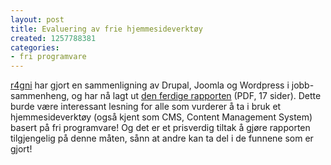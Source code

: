 ```yaml
---
layout: post
title: Evaluering av frie hjemmesideverktøy
created: 1257788381
categories:
- fri programvare
---
```

<p><a href="http://www.typotendency.net/">r4gni</a> har gjort en sammenligning av Drupal, Joomla og Wordpress i jobb-sammenheng, og har nå lagt ut <a href="http://www.typotendency.net/2009/10/evaluering-av-ulike-cms-for-bibliotek/">den ferdige rapporten</a> (PDF, 17 sider). Dette burde være interessant lesning for alle som vurderer å ta i bruk et hjemmesideverktøy (også kjent som CMS, Content Management System) basert på fri programvare! Og det er et prisverdig tiltak å gjøre rapporten tilgjengelig på denne måten, sånn at andre kan ta del i de funnene som er gjort! </p>

